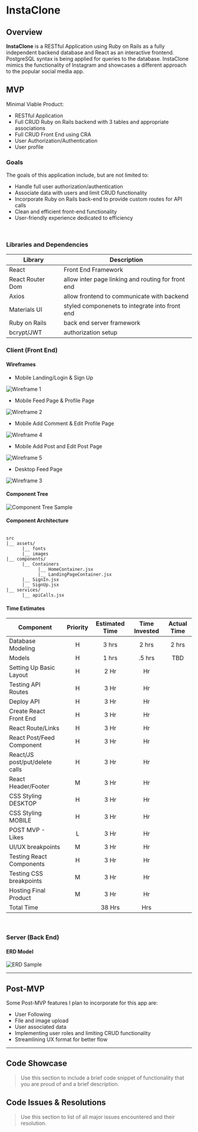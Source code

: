 # InstaClone

## Overview

**InstaClone** is a RESTful Application using Ruby on Rails as a fully independent backend database and React as an interactive frontend. PostgreSQL syntax is being applied for queries to the database. InstaClone mimics the functionality of Instagram and showcases a different approach to the popular social media app.

## MVP
Minimal Viable Product:

- RESTful Application
- Full CRUD Ruby on Rails backend with 3 tables and appropriate associations
- Full CRUD Front End using CRA
- User Authorization/Authentication
- User profile

### Goals
The goals of this application include, but are not limited to: 
- Handle full user authorization/authentication
- Associate data with users and limit CRUD functionality
- Incorporate Ruby on Rails back-end to provide custom routes for API calls
- Clean and efficient front-end functionality
- User-friendly experience dedicated to efficiency

<br>

### Libraries and Dependencies

| Library | Description |
| --- | ----------- |
| React | Front End Framework |
| React Router Dom | allow inter page linking and routing for front end |
| Axios | allow frontend to communicate with backend|
| Materials UI | styled componenets to integrate into front end |
| Ruby on Rails | back end server framework |
| bcrypt/JWT | authorization setup |

### Client (Front End)

#### Wireframes

- Mobile Landing/Login & Sign Up

![Wireframe 1](/Assets/InstaCloneWireframe1.png/)

- Mobile Feed Page & Profile Page

![Wireframe 2](/Assets/InstaCloneWireframe2.png)

- Mobile Add Comment & Edit Profile Page

![Wireframe 4](/Assets/InstacloneWireframe4.png)

- Mobile Add Post and Edit Post Page

![Wireframe 5](/Assets/InstaCloneWireframe5.png)

- Desktop Feed Page

![Wireframe 3](/Assets/InstaCloneWireframe3.png)

#### Component Tree

![Component Tree Sample](/Assets/InstaCloneComponentTree.png)

#### Component Architecture

``` structure

src
|__ assets/
      |__ fonts
      |__ images
|__ components/
      |__ Containers
            |__ HomeContainer.jsx
            |__ LandingPageContainer.jsx
      |__ SignIn.jsx
      |__ SignUp.jsx
|__ services/
      |__ apiCalls.jsx

```

#### Time Estimates

| Component           | Priority | Estimated Time | Time Invested | Actual Time |
| ------------------- | :------: | :------------: | :-----------: | :---------: |
| Database Modeling   |    H     |     3 hrs      |     2 hrs     |    2 hrs    |
| Models              |    H     |     1 hrs      |     .5 hrs    |     TBD     |
| Setting Up Basic Layout | H | 2 Hr |  Hr |
| Testing API Routes | H | 3 Hr |  Hr |
| Deploy API | H | 3 Hr |  Hr | 
| Create React Front End | H | 3 Hr |  Hr | 
| React Route/Links | H | 3 Hr |  Hr | 
| React Post/Feed Component | H | 3 Hr |  Hr | 
| React/JS post/put/delete calls | H | 3 Hr |  Hr | 
| React Header/Footer | M | 3 Hr |  Hr | 
| CSS Styling DESKTOP | H | 3 Hr |  Hr | 
| CSS Styling MOBILE | H | 3 Hr |  Hr | 
| POST MVP - Likes | L | 3 Hr | Hr | 
| UI/UX breakpoints | M | 3 Hr |  Hr | 
| Testing React Components | H | 3 Hr |  Hr | 
| Testing CSS breakpoints | M | 3 Hr |  Hr | 
| Hosting Final Product | M | 3 Hr |  Hr | 
| Total Time | | 38 Hrs | Hrs | 

<br>

### Server (Back End)

#### ERD Model

![ERD Sample](/Assets/InstaCloneERD.png)

***

## Post-MVP
Some Post-MVP features I plan to incorporate for this app are:
- User Following 
- File and image upload
- User associated data
- Implementing user roles and limiting CRUD functionality
- Streamlining UX format for better flow

***

## Code Showcase

> Use this section to include a brief code snippet of functionality that you are proud of and a brief description.

## Code Issues & Resolutions

> Use this section to list of all major issues encountered and their resolution.

